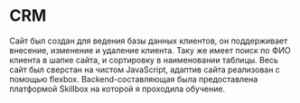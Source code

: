 # CRM

Сайт был создан для ведения базы данных клиентов, он поддерживает внесение, изменение и удаление клиента. Таку же имеет поиск по ФИО клиента в шапке сайта, и сортировку в наименовании таблицы. Весь сайт был сверстан на чистом JavaScript, адаптив сайта реализован с помощью flexbox.
Backend-составляющая была предоставлена платформой Skillbox на которой я проходила обучение.
